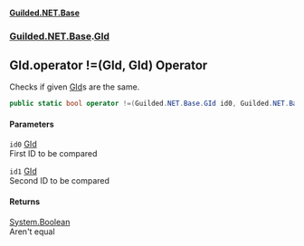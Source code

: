 
#### [Guilded.NET.Base](index 'index')
### [Guilded.NET.Base](index#Guilded_NET_Base 'Guilded.NET.Base').[GId](GId 'Guilded.NET.Base.GId')
## GId.operator !=(GId, GId) Operator
Checks if given [GId](GId 'Guilded.NET.Base.GId')s are the same.  
```csharp
public static bool operator !=(Guilded.NET.Base.GId id0, Guilded.NET.Base.GId id1);
```

#### Parameters
<a name='Guilded_NET_Base_GId_op_Inequality(Guilded_NET_Base_GId_Guilded_NET_Base_GId)_id0'></a>
`id0` [GId](GId 'Guilded.NET.Base.GId')  
First ID to be compared
  
<a name='Guilded_NET_Base_GId_op_Inequality(Guilded_NET_Base_GId_Guilded_NET_Base_GId)_id1'></a>
`id1` [GId](GId 'Guilded.NET.Base.GId')  
Second ID to be compared
  

#### Returns
[System.Boolean](https://docs.microsoft.com/en-us/dotnet/api/System.Boolean 'System.Boolean')  
Aren't equal
